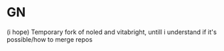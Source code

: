 # GN
(i hope) Temporary fork of noled and vitabright, untill i understand if it's possible/how to merge repos
